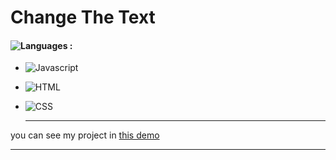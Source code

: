 # Change The Text
#### ![Languages](https://img.shields.io/github/languages/count/zeynab-jalalian/Change-The-Text) :
 - ![Javascript](https://img.shields.io/badge/javascript-yellow)
 - ![HTML](https://img.shields.io/badge/Html-orange)
 - ![CSS](https://img.shields.io/badge/Css-blue)
   
   ---
 you can see my project in [this demo](https://zeynab-jalalian.github.io/Change-The-Text/)
  ___
